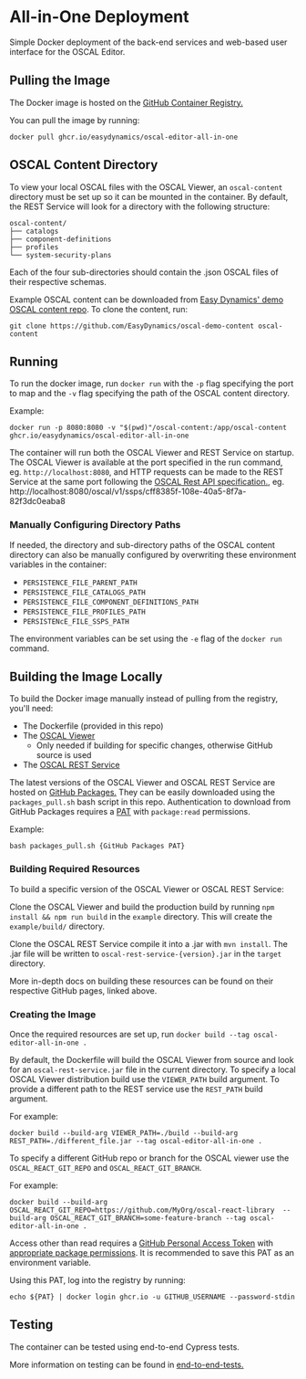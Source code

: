 # All-in-One Deployment

Simple Docker deployment of the back-end services and web-based user interface for the OSCAL Editor.

## Pulling the Image

The Docker image is hosted on the [GitHub Container Registry.](https://docs.github.com/en/packages/working-with-a-github-packages-registry/working-with-the-container-registry)

You can pull the image by running:
```
docker pull ghcr.io/easydynamics/oscal-editor-all-in-one
```

## OSCAL Content Directory

To view your local OSCAL files with the OSCAL Viewer, an `oscal-content` directory must be set up so it can be mounted in the container.
By default, the REST Service will look for a directory with the following structure:

```
oscal-content/
├── catalogs
├── component-definitions
├── profiles
└── system-security-plans
```
Each of the four sub-directories should contain the .json OSCAL files of their respective schemas.

Example OSCAL content can be downloaded from [Easy Dynamics' demo OSCAL content repo](https://github.com/EasyDynamics/oscal-demo-content). To clone the content, run:

```
git clone https://github.com/EasyDynamics/oscal-demo-content oscal-content
```

## Running

To run the docker image, run `docker run` with the `-p` flag specifying the port to map and the `-v` flag specifying the path of the OSCAL content directory.

Example: 
```
docker run -p 8080:8080 -v "$(pwd)"/oscal-content:/app/oscal-content ghcr.io/easydynamics/oscal-editor-all-in-one
```

The container will run both the OSCAL Viewer and REST Service on startup. The OSCAL Viewer is available at the port specified in the run command, eg. `http://localhost:8080`, and HTTP requests can be made to the REST Service at the same port following the [OSCAL Rest API specification.](https://github.com/EasyDynamics/oscal-rest), eg. http://localhost:8080/oscal/v1/ssps/cff8385f-108e-40a5-8f7a-82f3dc0eaba8

### Manually Configuring Directory Paths

If needed, the directory and sub-directory paths of the OSCAL content directory can also be manually configured by overwriting these environment variables in the container:
- `PERSISTENCE_FILE_PARENT_PATH`
- `PERSISTENCE_FILE_CATALOGS_PATH`
- `PERSISTENCE_FILE_COMPONENT_DEFINITIONS_PATH`
- `PERSISTENCE_FILE_PROFILES_PATH`
- `PERSISTENcE_FILE_SSPS_PATH`

The environment variables can be set using the `-e` flag of the `docker run` command.

## Building the Image Locally

To build the Docker image manually instead of pulling from the registry, you'll need:
- The Dockerfile (provided in this repo)
- The [OSCAL Viewer](https://github.com/EasyDynamics/oscal-react-library)
  - Only needed if building for specific changes, otherwise GitHub source is used
- The [OSCAL REST Service](https://github.com/EasyDynamics/oscal-rest-service)

The latest versions of the OSCAL Viewer and OSCAL REST Service are hosted on [GitHub Packages.](https://github.com/orgs/EasyDynamics/packages) They can be easily downloaded using the `packages_pull.sh` bash script in this repo. Authentication to download from GitHub Packages requires a [PAT](https://docs.github.com/en/authentication/keeping-your-account-and-data-secure/creating-a-personal-access-token) with `package:read` permissions.

Example:
```
bash packages_pull.sh {GitHub Packages PAT}
``` 

### Building Required Resources

To build a specific version of the OSCAL Viewer or OSCAL REST Service:

Clone the OSCAL Viewer and build the production build by running `npm install && npm run build` in the `example` directory. This will create the `example/build/` directory.

Clone the OSCAL REST Service compile it into a .jar with `mvn install`. The .jar file will be written to `oscal-rest-service-{version}.jar` in the `target` directory.

More in-depth docs on building these resources can be found on their respective GitHub pages, linked above.

### Creating the Image

Once the required resources are set up, run `docker build --tag oscal-editor-all-in-one .`

By default, the Dockerfile will build the OSCAL Viewer from source and look for an `oscal-rest-service.jar` file in the current directory. 
To specify a local OSCAL Viewer distribution build use the `VIEWER_PATH` build argument. To provide a different path to the REST service
use the `REST_PATH` build argument.

For example:
```
docker build --build-arg VIEWER_PATH=./build --build-arg REST_PATH=./different_file.jar --tag oscal-editor-all-in-one .
```

To specify a different GitHub repo or branch for the OSCAL viewer use the `OSCAL_REACT_GIT_REPO` and `OSCAL_REACT_GIT_BRANCH`.

For example:
```
docker build --build-arg OSCAL_REACT_GIT_REPO=https://github.com/MyOrg/oscal-react-library  --build-arg OSCAL_REACT_GIT_BRANCH=some-feature-branch --tag oscal-editor-all-in-one .
```

Access other than read requires a [GitHub Personal Access Token](https://docs.github.com/en/authentication/keeping-your-account-and-data-secure/creating-a-personal-access-token)
with [appropriate package permissions](https://docs.github.com/en/packages/learn-github-packages/configuring-a-packages-access-control-and-visibility#visibility-and-access-permissions-for-container-images).
It is recommended to save this PAT as an environment variable.

Using this PAT, log into the registry by running:
```
echo ${PAT} | docker login ghcr.io -u GITHUB_USERNAME --password-stdin
```

## Testing

The container can be tested using end-to-end Cypress tests.

More information on testing can be found in [end-to-end-tests.](../end-to-end-tests)
